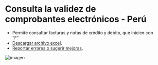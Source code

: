 # Consulta la validez de comprobantes electrónicos - Perú

- Permite consultar facturas y notas de crédito y debito, que inicien con “F”
- [Descargar archivo excel](https://raw.githubusercontent.com/vba-dev/ConsultaCPE/master/ConsultaCPE.xlsm).
- [Reportar errores o sugerir mejoras](https://github.com/vba-dev/ConsultaCPE/issues).

![imagen](https://raw.githubusercontent.com/vba-dev/ConsultaCPE/master/img.png)
